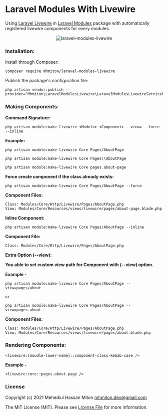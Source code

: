 # Laravel Modules With Livewire

Using [Laravel Livewire](https://github.com/livewire/livewire) in [Laravel Modules](https://github.com/nWidart/laravel-modules) package with automatically registered livewire components for every modules.

<p align="center">
    <img src="http://mhmiton.com/laravel-modules-livewire.png" alt="laravel-modules-livewire">
</p>

### Installation:

Install through Composer:

```
composer require mhmiton/laravel-modules-livewire
```

Publish the package's configuration file:

```
php artisan vendor:publish --provider="Mhmiton\LaravelModulesLivewire\LaravelModulesLivewireServiceProvider"
```

### Making Components:

**Command Signature:**

`php artisan module:make-livewire <Module> <Component> --view= --force --inline`

**Example:**

```
php artisan module:make-livewire Core Pages/AboutPage

php artisan module:make-livewire Core Pages\\AboutPage

php artisan module:make-livewire Core pages.about-page
```

**Force create component if the class already exists:**

`php artisan module:make-livewire Core Pages/AboutPage --force`

**Component Files:**

```
Class: Modules/Core/Http/Livewire/Pages/AboutPage.php
View: Modules/Core/Resources/views/livewire/pages/about-page.blade.php
```

**Inline Component:**

`php artisan module:make-livewire Core Pages/AboutPage --inline`

**Component File:**

`Class: Modules/Core/Http/Livewire/Pages/AboutPage.php`


**Extra Option (--view):**

**You able to set custom view path for Component with (--view) option.**

**Example -**

```
php artisan module:make-livewire Core Pages/AboutPage --view=pages/about

or

php artisan module:make-livewire Core Pages/AboutPage --view=pages.about
```

**Component Files:**

```
Class: Modules/Core/Http/Livewire/Pages/AboutPage.php
View: Modules/Core/Resources/views/livewire/pages/about.blade.php
```


### Rendering Components:

`<livewire:{moudle-lower-name}::component-class-kebab-case />`

**Example -**

`<livewire:core::pages.about-page />`

### License

Copyright (c) 2021 Mehediul Hassan Miton <mhmiton.dev@gmail.com>

The MIT License (MIT). Please see [License File](LICENSE.md) for more information.